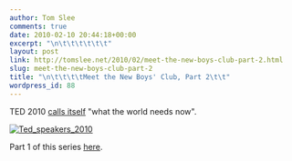 ```yaml
---
author: Tom Slee
comments: true
date: 2010-02-10 20:44:18+00:00
excerpt: "\n\t\t\t\t\t\t"
layout: post
link: http://tomslee.net/2010/02/meet-the-new-boys-club-part-2.html
slug: meet-the-new-boys-club-part-2
title: "\n\t\t\t\tMeet the New Boys' Club, Part 2\t\t"
wordpress_id: 88
---
```



				

TED 2010 [calls itself](http://conferences.ted.com/TED2010/program/speakers.php) "what the world needs now".

[![Ted_speakers_2010](http://whimsley.typepad.com/.a/6a00d83451d3b369e20120a88a1ccd970b-320wi)](http://whimsley.typepad.com/.a/6a00d83451d3b369e20120a88a1ccd970b-popup)

Part 1 of this series [here](http://whimsley.typepad.com/whimsley/2010/01/the-edge-world-question-meet-the-new-boys-club-same-as-the-old-boys-club.html#more).  



		
